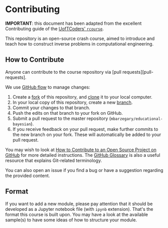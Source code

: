 # Contributing

**IMPORTANT**: this document has been adapted from the excellent Contributing
guide of the [UofTCoders' `rcourse`](https://github.com/UofTCoders/rcourse/blob/master/CONTRIBUTING.md).

This repository is an open-source crash course,
aimed to introduce and teach how to construct inverse problems in computational engineering.

## How to Contribute

Anyone can contribute to the course repository via [pull requests][pull-requests].

We use [GitHub flow][github-flow] to manage changes:

1. Create a [fork][fork-explanation] of this repository, and [clone][clone-explanation] it to your local computer.
2. In your local copy of this repository, create a new [branch][branch-explanation].
3. Commit your changes to that branch.
4. Push the edits on that branch to your fork on GitHub.
5. Submit a pull request to the master repository (`mbarzegary/educational-bayesian`).
6. If you receive feedback on your pull request,
make further commits to the new branch on your fork. These will automatically be added to
your pull request.

You may wish to look at [How to Contribute to an Open Source Project on GitHub][contribute]
for more detailed instructions. The [GitHub Glossary][glossary] is also a useful resource that explains
Git-related terminology.

You can also open an issue if you find a bug or have a suggestion regarding the provided content.

## Format

If you want to add a new module, please pay attention that it should be developed as a Jupyter notebook file (with `ipynb` extension). That's the format this course is built upon. You may have a look at the available sample(s) to have some ideas of how to structure your module.

[branch-explanation]: https://help.github.com/articles/about-branches/
[clone-explanation]: https://help.github.com/articles/cloning-a-repository/
[contribute]: https://egghead.io/courses/how-to-contribute-to-an-open-source-project-on-github
[fork-explanation]: https://help.github.com/articles/fork-a-repo/
[github-flow]: https://guides.github.com/introduction/flow/
[glossary]: https://help.github.com/articles/github-glossary/
